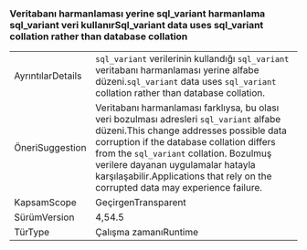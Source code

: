 ### <a name="sqlvariant-data-uses-sqlvariant-collation-rather-than-database-collation"></a><span data-ttu-id="dce9b-101">Veritabanı harmanlaması yerine sql_variant harmanlama sql_variant veri kullanır</span><span class="sxs-lookup"><span data-stu-id="dce9b-101">Sql_variant data uses sql_variant collation rather than database collation</span></span>

|   |   |
|---|---|
|<span data-ttu-id="dce9b-102">Ayrıntılar</span><span class="sxs-lookup"><span data-stu-id="dce9b-102">Details</span></span>|<span data-ttu-id="dce9b-103"><code>sql_variant</code> verilerinin kullandığı <code>sql_variant</code> veritabanı harmanlaması yerine alfabe düzeni.</span><span class="sxs-lookup"><span data-stu-id="dce9b-103"><code>sql_variant</code> data uses <code>sql_variant</code> collation rather than database collation.</span></span>|
|<span data-ttu-id="dce9b-104">Öneri</span><span class="sxs-lookup"><span data-stu-id="dce9b-104">Suggestion</span></span>|<span data-ttu-id="dce9b-105">Veritabanı harmanlaması farklıysa, bu olası veri bozulması adresleri <code>sql_variant</code> alfabe düzeni.</span><span class="sxs-lookup"><span data-stu-id="dce9b-105">This change addresses possible data corruption if the database collation differs from the <code>sql_variant</code> collation.</span></span> <span data-ttu-id="dce9b-106">Bozulmuş verilere dayanan uygulamalar hatayla karşılaşabilir.</span><span class="sxs-lookup"><span data-stu-id="dce9b-106">Applications that rely on the corrupted data may experience failure.</span></span>|
|<span data-ttu-id="dce9b-107">Kapsam</span><span class="sxs-lookup"><span data-stu-id="dce9b-107">Scope</span></span>|<span data-ttu-id="dce9b-108">Geçirgen</span><span class="sxs-lookup"><span data-stu-id="dce9b-108">Transparent</span></span>|
|<span data-ttu-id="dce9b-109">Sürüm</span><span class="sxs-lookup"><span data-stu-id="dce9b-109">Version</span></span>|<span data-ttu-id="dce9b-110">4,5</span><span class="sxs-lookup"><span data-stu-id="dce9b-110">4.5</span></span>|
|<span data-ttu-id="dce9b-111">Tür</span><span class="sxs-lookup"><span data-stu-id="dce9b-111">Type</span></span>|<span data-ttu-id="dce9b-112">Çalışma zamanı</span><span class="sxs-lookup"><span data-stu-id="dce9b-112">Runtime</span></span>|

